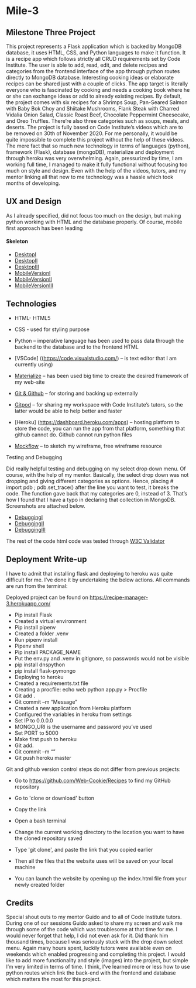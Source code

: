 
# Mile-3 

## Milestone Three Project
This project represents a Flask application which is backed by MongoDB database, it uses HTML, CSS, and Python languages to make it function.  It is a recipe app which follows strictly all CRUD requirements set by Code Institute. The user is able to add, read, edit, and delete recipes and categories from the frontend interface of the app through python routes directly to MongoDB database. Interesting cooking ideas or elaborate recipes can be shared just with a couple of clicks. The app target is literally everyone who is fascinated by cooking and needs a cooking book where he or she can exchange ideas or add to already existing recipes. 
By default, the project comes with six recipes for a Shrimps Soup, Pan-Seared Salmon with Baby Bok Choy and Shiitake Mushrooms, Flank Steak with Charred Vidalia Onion Salad, Classic Roast Beef, Chocolate Peppermint Cheesecake, and Oreo Truffles. There’re also three categories such as soups, meals, and deserts.
The project is fully based on Code Institute’s videos which are to be removed on 30th of November 2020. For me personally, it would be quite impossible to complete this project without the help of these videos. The mere fact that so much new technology in terms of languages (python), framework (Flask), database (mongoDB), materialize and deployment through heroku was very overwhelming. Again, pressurized by time, I am working full time, I managed to make it fully functional without focusing too much on style and design. Even with the help of the videos, tutors, and my mentor linking all that new to me technology was a hassle which took months of developing.
## UX and Design
As I already specified, did not focus too much on the design, but making python working with HTML and the database properly.
Of course, mobile first approach has been leading 

#### Skeleton
* [DesktopI]( https://github.com/Web-Cookie/Recipes/blob/main/assets/Milestone_3%20Desctop%20I.PNG)
* [DesktopII]( https://github.com/Web-Cookie/Recipes/blob/main/assets/Milestone%203%20Desctop%20II.PNG)
* [DesktopIII]( https://github.com/Web-Cookie/Recipes/blob/main/assets/Milestone%203%20Desctop%20III.PNG)
* [MobileVersionI]( https://github.com/Web-Cookie/Recipes/blob/main/assets/Milestone%203%20Mobile%20I.PNG)
* [MobileVersionII]( https://github.com/Web-Cookie/Recipes/blob/main/assets/Milestone%203%20Mobile%20II.PNG)
* [MobileVersionIII]( https://github.com/Web-Cookie/Recipes/blob/main/assets/Milestone%203%20Mobile%20III.PNG)



## Technologies

* HTML- HTML5

* CSS - used for styling purpose 

* Python – imperative language has been used to pass data through the backend to the database and to the frontend HTML

* [VSCode] ((https://code.visualstudio.com/) – is text editor that I am currently using)
* [Materialize]( https://materializecss.com/) – has been used big time to create the desired framework of my web-site

* [Git & Github](https://github.com/) – for storing and backing up externally 

* [Gitpod]( https://www.gitpod.io/) – for sharing my workspace with Code Institute’s tutors, so the latter would be able to help better and faster

* [Heroku] (https://dashboard.heroku.com/apps) – hosting platform to store the code, you can run the app from that platform, something that github cannot do. Github cannot run python files 


* [Mockflow]( https://www.mockflow.com/) – to sketch my wireframe, free wireframe resource 

Testing and Debugging

Did really helpful testing and debugging on my select drop down menu. Of course, with the help of my mentor. Basically, the select drop down was not dropping and giving different categories as options. Hence, placing # import pdb ; pdb.set_trace() after the line you want to test, it breaks the code. The function gave back that my categories are 0, instead of 3. That’s how I found that I have a typo in declaring that collection in MongoDB. Screenshots are attached below. 

* [DebuggingI]()
* [DebuggingII]()
* [DebuggingIII]()


The rest of the code html code was tested through [W3C Validator](https://validator.w3.org/)

## Deployment Write-up

I have to admit that installing flask and deploying to heroku was quite difficult for me. I’ve done it by undertaking the below actions. All commands are run from the terminal:

Deployed project can be found on https://recipe-manager-3.herokuapp.com/

* Pip install Flask
* Created a virtual environment 
* Pip install pipenv
* Created a folder .venv
* Run pipenv install
* Pipenv shell 
* Pip install PACKAGE_NAME
* Put the env.py and .venv in gitignore, so passwords would not be visible 
* pip install dnspython
* pip install flask-pymongo
* Deploying to heroku 
* Created a requirements.txt file 
* Creating a procfile: echo web python app.py > Procfile
* Git add . 
* Git commit –m “Message”
* Created a new application from Heroku platform 
* Configured the variables in heroku from settings
* Set IP to 0.0.0.0
* MONGO_URI is the username and password you’ve used
* Set PORT to 5000
* Make first push to heroku
* Git add.
* Git commit –m “”
* Git push heroku master

Git and github version control steps do not differ from previous projects:
* Go to https://github.com/Web-Cookie/Recipes to find my GitHub repository

* Go to 'clone or download' button

* Copy the link

* Open a bash terminal 

* Change the current working directory to the location you want to have the cloned repository saved

* Type 'git clone', and paste the link that you copied earlier

*	Then all the files that the website uses will be saved on your local machine

* You can launch the website by opening up the index.html file from your newly created folder

## Credits

Special shout outs to my mentor Guido and to all of Code Institute tutors.
During one of our sessions Guido asked to share my screen and walk me through some of the code which was troublesome at that time for me. I would never forget that help, I did not even ask for it. Did thank him thousand times, because I was seriously stuck with the drop down select menu.
Again many hours spent, luckily tutors were available even on weekends which enabled progressing and completing this project. I would like to add more functionality and style (images) into the project, but simple I’m very limited in terms of time. I think, I’ve learned more or less how to use python routes which link the back-end with the frontend and database which matters the most for this project.









